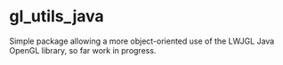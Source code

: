 # gl_utils_java

Simple package allowing a more object-oriented use of the LWJGL Java OpenGL library, so far work in progress.
